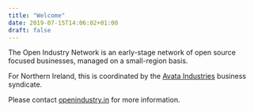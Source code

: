 ```yaml
---
title: "Welcome"
date: 2019-07-15T14:06:02+01:00
draft: false
---
```


The Open Industry Network is an early-stage network of open source focused businesses, managed on a small-region basis.

For Northern Ireland, this is coordinated by the [Avata Industries](http://avata.industries) business syndicate.

Please contact [openindustry.in](mailto:info@openindustry.in) for more information.
